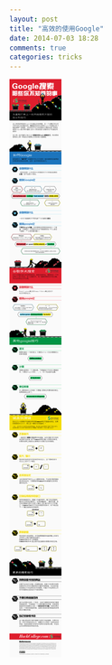 ```yaml
---
layout: post
title: "高效的使用Google"
date: 2014-07-03 18:28
comments: true
categories: tricks
---
```

![](/images/2014/07/how-to-use-google.jpg "")<br/>